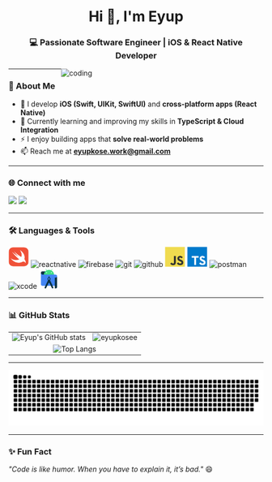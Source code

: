 <h1 align="center">Hi 👋, I'm Eyup</h1>
<h3 align="center">💻 Passionate Software Engineer | iOS & React Native Developer</h3>

<img align="right" alt="coding" width="400" src="https://user-images.githubusercontent.com/74038190/212748842-9fcbad5b-6173-4175-8a61-521f3dbb7514.gif"/>

---

### 🚀 About Me  
- 📱 I develop **iOS (Swift, UIKit, SwiftUI)** and **cross-platform apps (React Native)**  
- 🌱 Currently learning and improving my skills in **TypeScript & Cloud Integration**  
- ⚡ I enjoy building apps that **solve real-world problems**  
- 📫 Reach me at **eyupkose.work@gmail.com**

---

### 🌐 Connect with me  
<a href="https://linkedin.com/in/eyüp-köse-279b73237" target="blank"><img src="https://img.shields.io/badge/-Eyup%20Kose-blue?style=for-the-badge&logo=Linkedin&logoColor=white"/></a>
<a href="https://instagram.com/eyupp.p" target="blank"><img src="https://img.shields.io/badge/-eyupp.p-purple?style=for-the-badge&logo=instagram&logoColor=white"/></a>

---

### 🛠️ Languages & Tools  
<p align="left">
  <img src="https://raw.githubusercontent.com/devicons/devicon/master/icons/swift/swift-original.svg" alt="swift" width="40" height="40"/> 
  <img src="https://reactnative.dev/img/header_logo.svg" alt="reactnative" width="40" height="40"/> 
  <img src="https://www.vectorlogo.zone/logos/firebase/firebase-icon.svg" alt="firebase" width="40" height="40"/> 
  <img src="https://www.vectorlogo.zone/logos/git-scm/git-scm-icon.svg" alt="git" width="40" height="40"/> 
  <img src="https://github.githubassets.com/images/modules/logos_page/GitHub-Mark.png" alt="github" width="40" height="40"/> 
  <img src="https://raw.githubusercontent.com/devicons/devicon/master/icons/javascript/javascript-original.svg" alt="javascript" width="40" height="40"/> 
  <img src="https://raw.githubusercontent.com/devicons/devicon/master/icons/typescript/typescript-original.svg" alt="typescript" width="40" height="40"/> 
  <img src="https://www.vectorlogo.zone/logos/getpostman/getpostman-icon.svg" alt="postman" width="40" height="40"/> 
  <img src="https://developer.apple.com/assets/elements/icons/xcode/xcode-96x96_2x.png" alt="xcode" width="40" height="40"/> 
  <img src="https://raw.githubusercontent.com/devicons/devicon/master/icons/androidstudio/androidstudio-original.svg" alt="androidstudio" width="40" height="40"/> 
</p>

---

### 📊 GitHub Stats  

<table align="center">
<tr>
<td><img src="https://github-readme-stats.vercel.app/api?username=eyupkosee&show_icons=true&theme=tokyonight" alt="Eyup's GitHub stats" /></td>
<td><img src="https://github-readme-streak-stats.herokuapp.com/?user=eyupkosee&theme=tokyonight" alt="eyupkosee" /></td>
</tr>
<tr>
<td colspan="2" align="center"><img src="https://github-readme-stats.vercel.app/api/top-langs?username=eyupkosee&show_icons=true&locale=en&layout=compact&theme=tokyonight" alt="Top Langs" /></td>
</tr>
</table>

---

<p align="center">
  <img src="https://raw.githubusercontent.com/eyupkosee/eyupkosee/main/dist/github-contribution-grid-snake.svg" alt="snake animation" />
</p>

---

### ✨ Fun Fact  
_"Code is like humor. When you have to explain it, it’s bad."_ 😄
